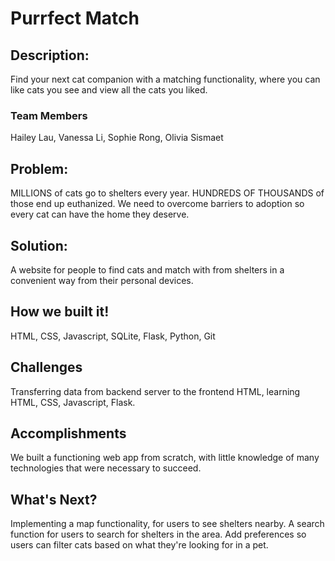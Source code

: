 # Purrfect Match

## Description:
Find your next cat companion with a matching functionality, where you can like cats you see and view all the cats you liked.

### Team Members
Hailey Lau, Vanessa Li, Sophie Rong, Olivia Sismaet

## Problem:
MILLIONS of cats go to shelters every year. HUNDREDS OF THOUSANDS of those end up euthanized. We need to overcome barriers to adoption so every cat can have the home they deserve.

## Solution:
A website for people to find cats and match with from shelters in a convenient way from their personal devices. 

## How we built it!
HTML, CSS, Javascript, SQLite, Flask, Python, Git

## Challenges
Transferring data from backend server to the frontend HTML, learning HTML, CSS, Javascript, Flask.

## Accomplishments
We built a functioning web app from scratch, with little knowledge of many technologies that were necessary to succeed. 

## What's Next?
Implementing a map functionality, for users to see shelters nearby. A search function for users to search for shelters in the area. Add preferences so users can filter cats based on what they're looking for in a pet. 